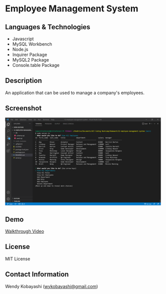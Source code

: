 # Employee Management System

## Languages & Technologies
* Javascript
* MySQL Workbench
* Node.js
* Inquirer Package
* MySQL2 Package
* Console.table Package

## Description
An application that can be used to manage a company's employees.

## Screenshot
<img src="assets/images/README-screenshot.png" alt="screenshot">

## Demo
[Walkthrough Video](https://iamalittleforest.github.io/12-employee-management-system/assets/images/README-walkthrough.mp4)

## License
MIT License

## Contact Information
Wendy Kobayashi (<wykobayashi@gmail.com>)